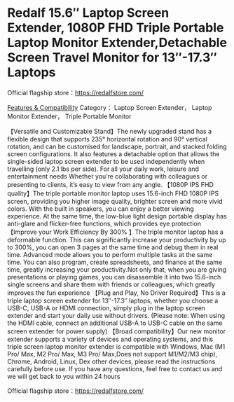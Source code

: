 # Redalf 15.6″ Laptop Screen Extender, 1080P FHD Triple Portable Laptop Monitor Extender,Detachable Screen Travel Monitor for 13″-17.3″ Laptops

Official flagship store：https://redalfstore.com/

[Features & Compatibility](https://redalfstore.com/)
Category： Laptop Screen Extender， Laptop Monitor Extender， Triple Portable Monitor

【Versatile and Customizable Stand】The newly upgraded stand has a flexible design that supports 235° horizontal rotation and 90° vertical rotation, and can be customised for landscape, portrait, and stacked folding screen configurations. It also features a detachable option that allows the single-sided laptop screen extender to be used independently when travelling (only 2.1 lbs per side). For all your daily work, leisure and entertainment needs Whether you’re collaborating with colleagues or presenting to clients, it’s easy to view from any angle.
【1080P IPS FHD quality】The triple portable monitor laptop uses 15.6-inch FHD 1080P IPS screen, providing you higher image quality, brighter screen and more vivid colors. With the built in speakers, you can enjoy a better viewing experience. At the same time, the low-blue light design portable display has anti-glare and flicker-free functions, which provides eye protection
【Improve your Work Efficiency By 300% 】The triple monitor laptop has a deformable function. This can significantly increase your productivity by up to 300%, you can open 3 pages at the same time and debug them in real time. Advanced mode allows you to perform multiple tasks at the same time. You can also program, create spreadsheets, and finance at the same time, greatly increasing your productivity.Not only that, when you are giving presentations or playing games, you can disassemble it into two 15.6-inch single screens and share them with friends or colleagues, which greatly improves the fun experience
【Plug and Play, No Driver Required】This is a triple laptop screen extender for 13″-17.3″ laptops, whether you choose a USB-C, USB-A or HDMI connection, simply plug in the laptop screen extender and start your daily use without drivers. (Please note: When using the HDMI cable, connect an additional USB-A to USB-C cable on the same screen extender for power supply)
【Broad compatibility】Our new monitor extender supports a variety of devices and operating systems, and this triple screen laptop monitor extender is compatible with Windows, Mac (M1 Pro/ Max, M2 Pro/ Max, M3 Pro/ Max,Does not support M1/M2/M3 chip), Chrome, Android, Linux, Dex other devices, please read the instructions carefully before use. If you have any questions, feel free to contact us and we will get back to you within 24 hours

Official flagship store：https://redalfstore.com/
